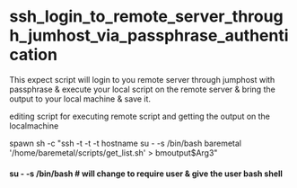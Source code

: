 # ssh_login_to_remote_server_through_jumhost_via_passphrase_authentication
This expect script will login to you remote server through jumphost with passphrase &amp; execute your local script on the remote server &amp; bring the output to your local machine &amp; save it.

editing script for executing remote script and getting the output on the localmachine


spawn sh -c "ssh -t -t -t hostname su - -s /bin/bash baremetal '/home/baremetal/scripts/get_list.sh' > bmoutput$Arg3"

#### su - -s /bin/bash   # will change to require user & give the user bash shell 
